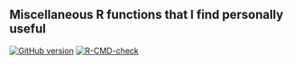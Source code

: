 ## Miscellaneous R functions that I find personally useful

<!-- badges: start -->
[![GitHub version](https://img.shields.io/static/v1?label=GitHub&message=2.19.0&color=blue&logo=github)](https://github.com/pbreheny/breheny)
[![R-CMD-check](https://github.com/pbreheny/breheny/workflows/R-CMD-check/badge.svg)](https://github.com/pbreheny/breheny/actions)
<!-- badges: end -->

